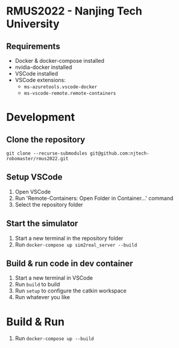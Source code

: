 # RMUS2022 - Nanjing Tech University

## Requirements
* Docker & docker-compose installed
* nvidia-docker installed
* VSCode installed
* VSCode extensions:
  * `ms-azuretools.vscode-docker`
  * `ms-vscode-remote.remote-containers`

# Development

## Clone the repository
```
git clone --recurse-submodules git@github.com:njtech-robomaster/rmus2022.git
```

## Setup VSCode
1. Open VSCode
2. Run 'Remote-Containers: Open Folder in Container...' command
3. Select the repository folder

## Start the simulator
1. Start a new terminal in the repository folder
2. Run `docker-compose up sim2real_server --build`

## Build & run code in dev container
1. Start a new terminal in VSCode
2. Run `build` to build
3. Run `setup` to configure the catkin workspace
4. Run whatever you like

# Build & Run
1. Run `docker-compose up --build`
